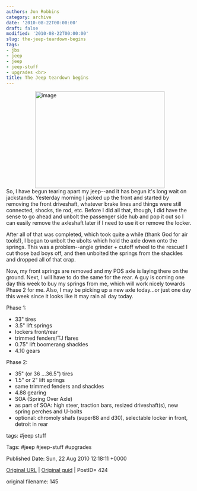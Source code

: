 ```yaml
---
authors: Jon Robbins
category: archive
date: '2010-08-22T00:00:00'
draft: false
modified: '2010-08-22T00:00:00'
slug: the-jeep-teardown-begins
tags:
- jbs
- jeep
- jeep
- jeep-stuff
- upgrades <br>
title: The Jeep teardown begins
---
```


<img class="alignleft" style="display:block;margin-right:auto;margin-left:auto;" src="http://factorq.files.wordpress.com/2010/08/wpid-img_20100821_122403.jpg" alt="image" width="349" height="261" /> So, I have begun tearing apart my jeep--and it has begun it's long wait on jackstands.  Yesterday morning I jacked up the front and started by removing the front driveshaft, whatever brake lines and things were still connected, shocks, tie rod, etc.  Before I did all that, though, I did have the sense to go ahead and unbolt the passenger side hub and pop it out so I can easily remove the axleshaft later if I need to use it or remove the locker.

 After all of that was completed, which took quite a while (thank God for air tools!), I began to unbolt the ubolts which hold the axle down onto the springs.  This was  a problem--angle grinder + cutoff wheel to the rescue!  I cut those bad boys off, and then unbolted the springs from the shackles and dropped all of that crap.

 Now, my front springs are removed and my POS axle is laying there on the ground.  Next, I will have to do the same for the rear.  A guy is coming one day this week to buy my springs from me, which will work nicely towards Phase 2 for me.  Also, I may be picking up a new axle today...or just one day this week since it looks like it may rain all day today.

 Phase 1:

 <ul>
<li>33" tires</li>
<li>3.5" lift springs</li>
<li>lockers front/rear</li>
<li>trimmed fenders/TJ flares</li>
<li>0.75" lift boomerang shackles</li>
<li>4.10 gears</li>
</ul>
Phase 2:

 <ul>
<li>35" (or 36 ...36.5") tires</li>
<li>1.5" or 2" lift springs</li>
<li>same trimmed fenders and shackles</li>
<li>4.88 gearing</li>
<li>SOA (Spring Over Axle)</li>
<li>as part of SOA: high steer, traction bars, resized driveshaft(s), new spring perches and U-bolts</li>
<li>optional: chromoly shafs (super88 and d30), selectable locker in front, detroit in rear</li>
</ul>




tags: #jeep stuff 

Tags:  #jeep #jeep-stuff #upgrades 


Published Date: Sun, 22 Aug 2010 12:18:11 +0000 

[Original URL](http://factorq.net/2010/08/22/the-jeep-teardown-begins/) | [Original guid](https://factorq.wordpress.com/?p=424) | PostID= 424

 original filename: 145